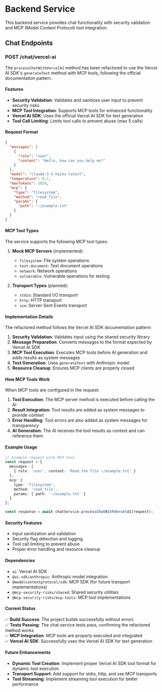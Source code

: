 # Backend Service

This backend service provides chat functionality with security validation and MCP (Model Context Protocol) tool integration.

## Chat Endpoints

### POST /chat/vercel-ai

The `processChatWithVercelAI` method has been refactored to use the Vercel AI SDK's `generateText` method with MCP tools, following the official documentation pattern.

#### Features

- **Security Validation**: Validates and sanitizes user input to prevent security risks
- **MCP Tool Integration**: Supports MCP tools for enhanced functionality
- **Vercel AI SDK**: Uses the official Vercel AI SDK for text generation
- **Tool Call Limiting**: Limits tool calls to prevent abuse (max 5 calls)

#### Request Format

```json
{
  "messages": [
    {
      "role": "user",
      "content": "Hello, how can you help me?"
    }
  ],
  "model": "claude-3-5-haiku-latest",
  "temperature": 0.7,
  "maxTokens": 1024,
  "mcp": {
    "type": "filesystem",
    "method": "read_file",
    "params": {
      "path": "~/example.txt"
    }
  }
}
```

#### MCP Tool Types

The service supports the following MCP tool types:

1. **Mock MCP Servers** (implemented):
   - `filesystem`: File system operations
   - `text-document`: Text document operations
   - `network`: Network operations
   - `vulnerable`: Vulnerable operations for testing

2. **Transport Types** (planned):
   - `stdio`: Standard I/O transport
   - `http`: HTTP transport
   - `sse`: Server-Sent Events transport

#### Implementation Details

The refactored method follows the Vercel AI SDK documentation pattern:

1. **Security Validation**: Validates input using the shared security library
2. **Message Preparation**: Converts messages to the format expected by Vercel AI SDK
3. **MCP Tool Execution**: Executes MCP tools before AI generation and adds results as system messages
4. **Text Generation**: Uses `generateText` with Anthropic model
5. **Resource Cleanup**: Ensures MCP clients are properly closed

#### How MCP Tools Work

When MCP tools are configured in the request:

1. **Tool Execution**: The MCP server method is executed before calling the AI
2. **Result Integration**: Tool results are added as system messages to provide context
3. **Error Handling**: Tool errors are also added as system messages for transparency
4. **AI Generation**: The AI receives the tool results as context and can reference them

#### Example Usage

```typescript
// Example request with MCP tool
const request = {
  messages: [
    { role: 'user', content: 'Read the file ~/example.txt' }
  ],
  mcp: {
    type: 'filesystem',
    method: 'read_file',
    params: { path: '~/example.txt' }
  }
};

const response = await chatService.processChatWithVercelAI(request);
```

#### Security Features

- Input sanitization and validation
- Security flag detection and logging
- Tool call limiting to prevent abuse
- Proper error handling and resource cleanup

#### Dependencies

- `ai`: Vercel AI SDK
- `@ai-sdk/anthropic`: Anthropic model integration
- `@modelcontextprotocol/sdk`: MCP SDK (for future transport implementations)
- `@mcp-security-risks/shared`: Shared security utilities
- `@mcp-security-risks/mcp-tools`: MCP tool implementations

#### Current Status

✅ **Build Success**: The project builds successfully without errors  
✅ **Tests Passing**: The chat service tests pass, confirming the refactored method works  
✅ **MCP Integration**: MCP tools are properly executed and integrated  
✅ **Vercel AI SDK**: Successfully uses the Vercel AI SDK for text generation  

#### Future Enhancements

- **Dynamic Tool Creation**: Implement proper Vercel AI SDK tool format for dynamic tool execution
- **Transport Support**: Add support for stdio, http, and sse MCP transports
- **Tool Streaming**: Implement streaming tool execution for better performance
